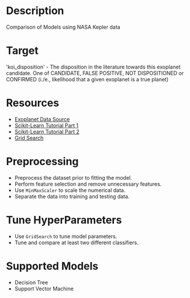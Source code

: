 # Description
Comparison of Models using NASA Kepler data

# Target
'koi_disposition' - The disposition in the literature towards this exoplanet candidate. One of CANDIDATE, FALSE POSITIVE, NOT DISPOSITIONED or CONFIRMED (i./e., likelihood that a given exoplanet is a true planet)

# Resources
* [Exoplanet Data Source](https://www.kaggle.com/nasa/kepler-exoplanet-search-results)
* [Scikit-Learn Tutorial Part 1](https://www.youtube.com/watch?v=4PXAztQtoTg)
* [Scikit-Learn Tutorial Part 2](https://www.youtube.com/watch?v=gK43gtGh49o&t=5858s)
* [Grid Search](https://scikit-learn.org/stable/modules/grid_search.html)


# Preprocessing
* Preprocess the dataset prior to fitting the model.
* Perform feature selection and remove unnecessary features.
* Use `MinMaxScaler` to scale the numerical data.
* Separate the data into training and testing data.

# Tune HyperParameters
* Use `GridSearch` to tune model parameters.
* Tune and compare at least two different classifiers.


# Supported Models
* Decision Tree
* Support Vector Machine
